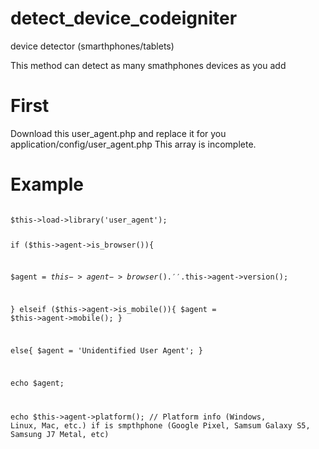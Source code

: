 # detect_device_codeigniter
device detector (smarthphones/tablets)

This method can detect as many smathphones devices as you add

# First
Download this user_agent.php and replace it for you application/config/user_agent.php
This array is incomplete.

# Example
<code>
$this->load->library('user_agent');


if ($this->agent->is_browser()){


$agent = $this->agent->browser().' '.$this->agent->version();


}
elseif ($this->agent->is_mobile()){
    $agent = $this->agent->mobile();
}

else{
    $agent = 'Unidentified User Agent';
}

echo $agent;

echo $this->agent->platform(); // Platform info (Windows, Linux, Mac, etc.) if is smpthphone (Google Pixel, Samsum Galaxy S5, Samsung J7 Metal, etc)
</code>
